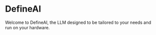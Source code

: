 # DefineAI

Welcome to DefineAI, the LLM designed to be tailored to your needs and run on your hardware.